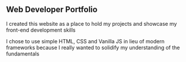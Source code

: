 ## Web Developer Portfolio

I created this website as a place to hold my projects and showcase my front-end development skills

I chose to use simple HTML, CSS and Vanilla JS in lieu of modern frameworks because I really wanted to solidify my understanding of the fundamentals
